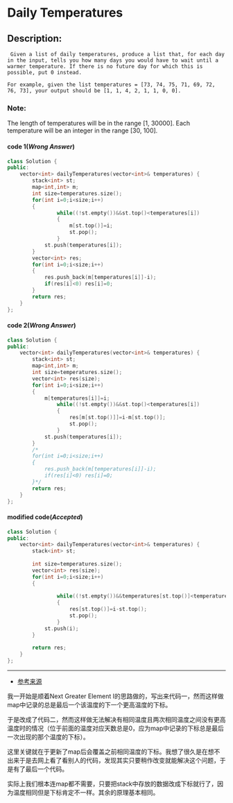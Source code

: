 # Daily Temperatures
## Description:
```
 Given a list of daily temperatures, produce a list that, for each day in the input, tells you how many days you would have to wait until a warmer temperature. If there is no future day for which this is possible, put 0 instead.

For example, given the list temperatures = [73, 74, 75, 71, 69, 72, 76, 73], your output should be [1, 1, 4, 2, 1, 1, 0, 0].
```
### Note: 
The length of temperatures will be in the range [1, 30000]. Each temperature will be an integer in the range [30, 100]. 
#### code 1(*Wrong Answer*)
```cpp
class Solution {
public:
    vector<int> dailyTemperatures(vector<int>& temperatures) {
        stack<int> st;
        map<int,int> m;
        int size=temperatures.size();
        for(int i=0;i<size;i++)
        {
                while((!st.empty())&&st.top()<temperatures[i])
                {
                    m[st.top()]=i;
                    st.pop();
                }
            st.push(temperatures[i]);
        }
        vector<int> res;
        for(int i=0;i<size;i++)
        {
            res.push_back(m[temperatures[i]]-i);
            if(res[i]<0) res[i]=0;
        }
        return res;
    }
};
```


#### code 2(*Wrong Answer*)
```cpp
class Solution {
public:
    vector<int> dailyTemperatures(vector<int>& temperatures) {
        stack<int> st;
        map<int,int> m;
        int size=temperatures.size();
        vector<int> res(size);
        for(int i=0;i<size;i++)
        {
            m[temperatures[i]]=i;
                while((!st.empty())&&st.top()<temperatures[i])
                {
                    res[m[st.top()]]=i-m[st.top()];
                    st.pop();
                }
            st.push(temperatures[i]);
        }
        /*
        for(int i=0;i<size;i++)
        {
            res.push_back(m[temperatures[i]]-i);
            if(res[i]<0) res[i]=0;
        }*/
        return res;
    }
};
```
#### modified code(*Accepted*)
```cpp
class Solution {
public:
    vector<int> dailyTemperatures(vector<int>& temperatures) {
        stack<int> st;
       
        int size=temperatures.size();
        vector<int> res(size);
        for(int i=0;i<size;i++)
        {
           
                while((!st.empty())&&temperatures[st.top()]<temperatures[i])
                {
                    res[st.top()]=i-st.top();
                    st.pop();
                }
            st.push(i);
        }
        
        return res;
    }
};
```
**************************************
- [参考来源](https://www.cnblogs.com/grandyang/p/8097513.html)

我一开始是顺着Next Greater Element I的思路做的，写出来代码一，然而这样做map中记录的总是最后一个该温度的下一个更高温度的下标。

于是改成了代码二，然而这样做无法解决有相同温度且两次相同温度之间没有更高温度时的情况（位于前面的温度对应天数总是0，应为map中记录的下标总是最后一次出现的那个温度的下标）。

这里关键就在于更新了map后会覆盖之前相同温度的下标。我想了很久是在想不出来于是去网上看了看别人的代码，发现其实只要稍作改变就能解决这个问题，于是有了最后一个代码。

实际上我们根本连map都不需要，只要把stack中存放的数据改成下标就行了，因为温度相同但是下标肯定不一样。其余的原理基本相同。
